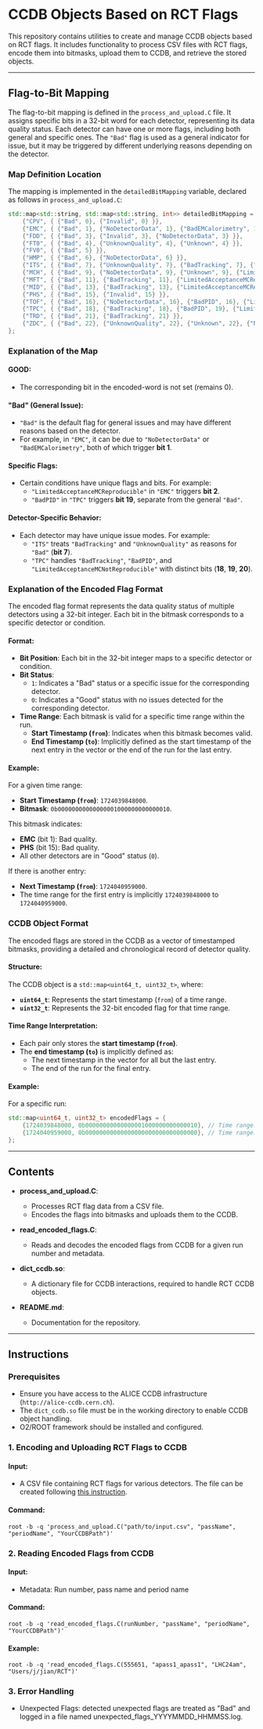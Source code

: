 # CCDB Objects Based on RCT Flags

This repository contains utilities to create and manage CCDB objects based on RCT flags. It includes functionality to process CSV files with RCT flags, encode them into bitmasks, upload them to CCDB, and retrieve the stored objects.

---
## Flag-to-Bit Mapping

The flag-to-bit mapping is defined in the `process_and_upload.C` file. It assigns specific bits in a 32-bit word for each detector, representing its data quality status. Each detector can have one or more flags, including both general and specific ones. The `"Bad"` flag is used as a general indicator for issue, but it may be triggered by different underlying reasons depending on the detector.

### Map Definition Location

The mapping is implemented in the `detailedBitMapping` variable, declared as follows in `process_and_upload.C`:

```cpp
std::map<std::string, std::map<std::string, int>> detailedBitMapping = {
    {"CPV", { {"Bad", 0}, {"Invalid", 0} }},
    {"EMC", { {"Bad", 1}, {"NoDetectorData", 1}, {"BadEMCalorimetry", 1}, {"LimitedAcceptanceMCReproducible", 2} }},
    {"FDD", { {"Bad", 3}, {"Invalid", 3}, {"NoDetectorData", 3} }},
    {"FT0", { {"Bad", 4}, {"UnknownQuality", 4}, {"Unknown", 4} }},
    {"FV0", { {"Bad", 5} }},
    {"HMP", { {"Bad", 6}, {"NoDetectorData", 6} }},
    {"ITS", { {"Bad", 7}, {"UnknownQuality", 7}, {"BadTracking", 7}, {"LimitedAcceptanceMCReproducible", 8} }},
    {"MCH", { {"Bad", 9}, {"NoDetectorData", 9}, {"Unknown", 9}, {"LimitedAcceptanceMCReproducible", 10} }},
    {"MFT", { {"Bad", 11}, {"BadTracking", 11}, {"LimitedAcceptanceMCReproducible", 12} }},
    {"MID", { {"Bad", 13}, {"BadTracking", 13}, {"LimitedAcceptanceMCReproducible", 14} }},
    {"PHS", { {"Bad", 15}, {"Invalid", 15} }},
    {"TOF", { {"Bad", 16}, {"NoDetectorData", 16}, {"BadPID", 16}, {"LimitedAcceptanceMCReproducible", 17} }},
    {"TPC", { {"Bad", 18}, {"BadTracking", 18}, {"BadPID", 19}, {"LimitedAcceptanceMCNotReproducible", 18}, {"LimitedAcceptanceMCReproducible", 20} }},
    {"TRD", { {"Bad", 21}, {"BadTracking", 21} }},
    {"ZDC", { {"Bad", 22}, {"UnknownQuality", 22}, {"Unknown", 22}, {"NoDetectorData", 22} }}
};
```
### Explanation of the Map

#### **GOOD:**
- The corresponding bit in the encoded-word is not set (remains 0).
#### **"Bad" (General Issue):**
- `"Bad"` is the default flag for general issues and may have different reasons based on the detector.
- For example, in `"EMC"`, it can be due to `"NoDetectorData"` or `"BadEMCalorimetry"`, both of which trigger **bit 1**.

#### **Specific Flags:**
- Certain conditions have unique flags and bits. For example:
  - `"LimitedAcceptanceMCReproducible"` in `"EMC"` triggers **bit 2**.
  - `"BadPID"` in `"TPC"` triggers **bit 19**, separate from the general `"Bad"`.

#### **Detector-Specific Behavior:**
- Each detector may have unique issue modes. For example:
  - `"ITS"` treats `"BadTracking"` and `"UnknownQuality"` as reasons for `"Bad"` (**bit 7**).
  - `"TPC"` handles `"BadTracking"`, `"BadPID"`, and `"LimitedAcceptanceMCNotReproducible"` with distinct bits (**18**, **19**, **20**).

### Explanation of the Encoded Flag Format

The encoded flag format represents the data quality status of multiple detectors using a 32-bit integer. Each bit in the bitmask corresponds to a specific detector or condition.

#### Format:
- **Bit Position**: Each bit in the 32-bit integer maps to a specific detector or condition.
- **Bit Status**:
  - `1`: Indicates a "Bad" status or a specific issue for the corresponding detector.
  - `0`: Indicates a "Good" status with no issues detected for the corresponding detector.
- **Time Range**: Each bitmask is valid for a specific time range within the run.
  - **Start Timestamp (`from`)**: Indicates when this bitmask becomes valid.
  - **End Timestamp (`to`)**: Implicitly defined as the start timestamp of the next entry in the vector or the end of the run for the last entry.

#### Example:
For a given time range:
- **Start Timestamp (`from`)**: `1724039848000`.
- **Bitmask**: `0b00000000000000001000000000000010`.

This bitmask indicates:
- **EMC** (bit 1): Bad quality.
- **PHS** (bit 15): Bad quality.
- All other detectors are in "Good" status (`0`).

If there is another entry:
- **Next Timestamp (`from`)**: `1724040959000`.
- The time range for the first entry is implicitly `1724039848000` to `1724040959000`.


### CCDB Object Format

The encoded flags are stored in the CCDB as a vector of timestamped bitmasks, providing a detailed and chronological record of detector quality.

#### Structure:
The CCDB object is a `std::map<uint64_t, uint32_t>`, where:
- **`uint64_t`**: Represents the start timestamp (`from`) of a time range.
- **`uint32_t`**: Represents the 32-bit encoded flag for that time range.

#### Time Range Interpretation:
- Each pair only stores the **start timestamp (`from`)**.
- The **end timestamp (`to`)** is implicitly defined as:
  - The next timestamp in the vector for all but the last entry.
  - The end of the run for the final entry.

#### Example:
For a specific run:
```cpp
std::map<uint64_t, uint32_t> encodedFlags = {
    {1724039848000, 0b00000000000000001000000000000010}, // Time range: 1724039848000 to 1724040959000
    {1724040959000, 0b00000000000000000000000000000000}, // Time range: 1724040959000 to end of run
};
```
---
## Contents

- **process_and_upload.C**: 
  - Processes RCT flag data from a CSV file.
  - Encodes the flags into bitmasks and uploads them to the CCDB.

- **read_encoded_flags.C**: 
  - Reads and decodes the encoded flags from CCDB for a given run number and metadata.

- **dict_ccdb.so**: 
  - A dictionary file for CCDB interactions, required to handle RCT CCDB objects.

- **README.md**: 
  - Documentation for the repository.

---

## Instructions

### Prerequisites

- Ensure you have access to the ALICE CCDB infrastructure (`http://alice-ccdb.cern.ch`).
- The `dict_ccdb.so` file must be in the working directory to enable CCDB object handling.
- O2/ROOT framework should be installed and configured.

### 1. Encoding and Uploading RCT Flags to CCDB

#### Input:
- A CSV file containing RCT flags for various detectors. The file can be created following [this instruction](https://github.com/JianLIUhep/RCTutils/tree/main?tab=readme-ov-file#export-runs-from-rct-in-bookkeeping).

#### Command:
```
root -b -q 'process_and_upload.C("path/to/input.csv", "passName", "periodName", "YourCCDBPath")'
```
### 2. Reading Encoded Flags from CCDB

#### Input:
- Metadata: Run number, pass name and period name
#### Command: 
``` 
root -b -q 'read_encoded_flags.C(runNumber, "passName", "periodName", "YourCCDBPath")'
```
#### Example: 
``` 
root -b -q 'read_encoded_flags.C(555651, "apass1_apass1", "LHC24am", "Users/j/jian/RCT")'
```
### 3. Error Handling
- Unexpected Flags:
detected unexpected flags are treated as "Bad" and logged in a file named unexpected_flags_YYYYMMDD_HHMMSS.log.



